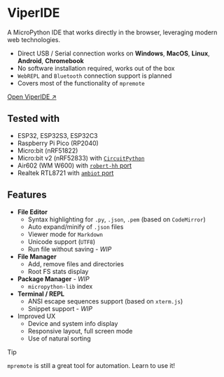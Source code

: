 # ViperIDE

A MicroPython IDE that works directly in the browser, leveraging modern web technologies.

- Direct USB / Serial connection works on **Windows**, **MacOS**, **Linux**, **Android**, **Chromebook**
- No software installation required, works out of the box
- `WebREPL` and `Bluetooth` connection support is planned
- Covers most of the functionality of `mpremote`

<a href="https://vsh.pp.ua/ViperIDE/ViperIDE.html" target="_blank">Open ViperIDE ↗️</a>

## Tested with

- ESP32, ESP32S3, ESP32C3
- Raspberry Pi Pico (RP2040)
- Micro:bit (nRF51822)
- Micro:bit v2 (nRF52833) with [`CircuitPython`](https://circuitpython.org/board/microbit_v2)
- Air602 (WM W600) with [`robert-hh` port](https://github.com/robert-hh/Shared-Stuff/tree/master/w600_firmware)
- Realtek RTL8721 with [`ambiot` port](https://github.com/ambiot/micropython/releases)

## Features

- **File Editor**
  - Syntax highlighting for `.py`, `.json`, `.pem` (based on `CodeMirror`)
  - Auto expand/minify of `.json` files
  - Viewer mode for `Markdown`
  - Unicode support (`UTF8`)
  - Run file without saving - *WIP*
- **File Manager**
  - Add, remove files and directories
  - Root FS stats display
- **Package Manager** - *WIP*
  - `micropython-lib` index
- **Terminal / REPL**
  - ANSI escape sequences support (based on `xterm.js`)
  - Snippet support - *WIP*
- Improved UX
  - Device and system info display
  - Responsive layout, full screen mode
  - Use of natural sorting

> [!TIP]
> `mpremote` is still a great tool for automation. Learn to use it!

